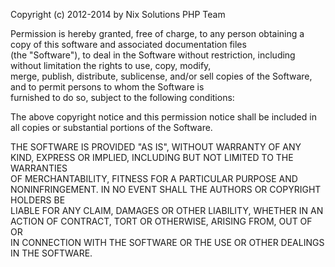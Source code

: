 Copyright (c) 2012-2014 by Nix Solutions PHP Team  

Permission is hereby granted, free of charge, to any person obtaining a copy of this software and associated documentation files  
(the "Software"), to deal in the Software without restriction, including without limitation the rights to use, copy, modify,  
merge, publish, distribute, sublicense, and/or sell copies of the Software, and to permit persons to whom the Software is  
furnished to do so, subject to the following conditions:  

The above copyright notice and this permission notice shall be included in all copies or substantial portions of the Software.  

THE SOFTWARE IS PROVIDED "AS IS", WITHOUT WARRANTY OF ANY KIND, EXPRESS OR IMPLIED, INCLUDING BUT NOT LIMITED TO THE WARRANTIES  
OF MERCHANTABILITY, FITNESS FOR A PARTICULAR PURPOSE AND NONINFRINGEMENT. IN NO EVENT SHALL THE AUTHORS OR COPYRIGHT HOLDERS BE  
LIABLE FOR ANY CLAIM, DAMAGES OR OTHER LIABILITY, WHETHER IN AN ACTION OF CONTRACT, TORT OR OTHERWISE, ARISING FROM, OUT OF OR  
IN CONNECTION WITH THE SOFTWARE OR THE USE OR OTHER DEALINGS IN THE SOFTWARE.  
